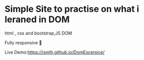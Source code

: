 # Simple Site to practise on what i leraned in DOM

  html , css and bootstrap,JS DOM 

Fully responsive 📱

Live Demo:https://ismlh.github.io/DomExcersice/
